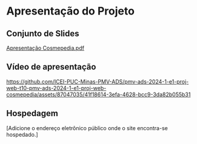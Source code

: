 # Apresentação do Projeto

## Conjunto de Slides


[Apresentação  Cosmepedia.pdf](https://github.com/ICEI-PUC-Minas-PMV-ADS/pmv-ads-2024-1-e1-proj-web-t10-pmv-ads-2024-1-e1-proj-web-cosme-t10/files/14952945/Apresentacao.Cosmepedia.pdf)



## Vídeo de apresentação


https://github.com/ICEI-PUC-Minas-PMV-ADS/pmv-ads-2024-1-e1-proj-web-t10-pmv-ads-2024-1-e1-proj-web-cosmepedia/assets/87047035/41f18614-3efa-4628-bcc9-3da82b055b31


## Hospedagem

[Adicione o endereço eletrônico público onde o site encontra-se hospedado.]
